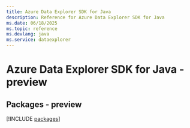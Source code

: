 ```yaml
---
title: Azure Data Explorer SDK for Java
description: Reference for Azure Data Explorer SDK for Java
ms.date: 06/18/2025
ms.topic: reference
ms.devlang: java
ms.service: dataexplorer
---
```

# Azure Data Explorer SDK for Java - preview
## Packages - preview
[!INCLUDE [packages](data-explorer-index.md)]